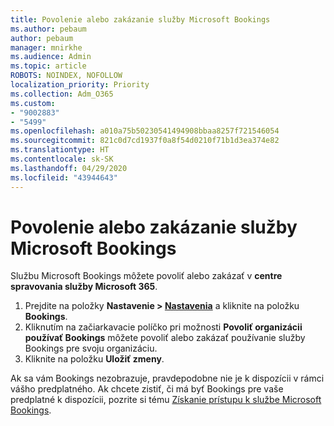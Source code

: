 ```yaml
---
title: Povolenie alebo zakázanie služby Microsoft Bookings
ms.author: pebaum
author: pebaum
manager: mnirkhe
ms.audience: Admin
ms.topic: article
ROBOTS: NOINDEX, NOFOLLOW
localization_priority: Priority
ms.collection: Adm_O365
ms.custom:
- "9002883"
- "5499"
ms.openlocfilehash: a010a75b50230541494908bbaa8257f721546054
ms.sourcegitcommit: 821c0d7cd1937f0a8f54d0210f71b1d3ea374e82
ms.translationtype: HT
ms.contentlocale: sk-SK
ms.lasthandoff: 04/29/2020
ms.locfileid: "43944643"
---
```

# <a name="enable-or-disable-microsoft-bookings"></a>Povolenie alebo zakázanie služby Microsoft Bookings

Službu Microsoft Bookings môžete povoliť alebo zakázať v **centre spravovania služby Microsoft 365**.

1. Prejdite na položky **Nastavenie > [Nastavenia](https://admin.microsoft.com/Adminportal/Home?source=applauncher#/Settings/Services)** a kliknite na položku **Bookings**.
2. Kliknutím na začiarkavacie políčko pri možnosti **Povoliť organizácii používať Bookings** môžete povoliť alebo zakázať používanie služby Bookings pre svoju organizáciu.
3. Kliknite na položku **Uložiť zmeny**.

Ak sa vám Bookings nezobrazuje, pravdepodobne nie je k dispozícii v rámci vášho predplatného. Ak chcete zistiť, či má byť Bookings pre vaše predplatné k dispozícii, pozrite si tému [Získanie prístupu k službe Microsoft Bookings](https://support.microsoft.com/sk-SK/office/get-access-to-microsoft-bookings-5382dc07-aaa5-45c9-8767-502333b214ce).
